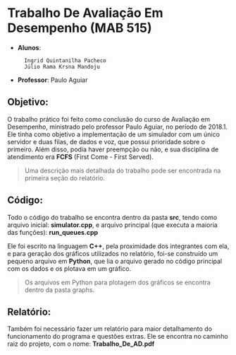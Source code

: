 # Trabalho De Avaliação Em Desempenho (MAB 515)

* **Alunos**: 
    
        Ingrid Quintanilha Pacheco
        Júlio Rama Krsna Mandoju

* **Professor**: Paulo Aguiar

## Objetivo:

O trabalho prático foi feito como conclusão do curso de Avaliação em Desempenho, ministrado pelo professor Paulo Aguiar, no período de 2018.1. Ele tinha como objetivo a implementação de um simulador com um único servidor e duas filas, de dados e voz, que possui prioridade sobre o primeiro. Além disso, podia haver preempção ou não, e sua disciplina de atendimento era **FCFS** (First Come - First Served).

> Uma descrição mais detalhada do trabalho pode ser encontrada na primeira seção do relatório.

## Código:

Todo o código do trabalho se encontra dentro da pasta **src**, tendo como arquivo inicial: **simulator.cpp**, e arquivo principal (que executa a maioria das funções): **run_queues.cpp**

Ele foi escrito na linguagem **C++**, pela proximidade dos integrantes com ela, e para geração dos gráficos utilizados no relatório, foi-se construído um pequeno arquivo em **Python**, que lia o arquivo gerado no código principal com os dados e os plotava em um gráfico.

> Os arquivos em Python para plotagem dos gráficos se encontra dentro da pasta graphs.

## Relatório:

Também foi necessário fazer um relatório para maior detalhamento do funcionamento do programa e questões extras. Ele se encontra no caminho raiz do projeto, com o nome: **Trabalho_De_AD.pdf**
